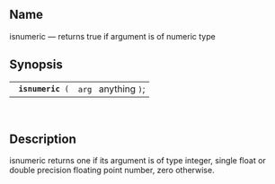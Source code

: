 <div id="fn_isnumeric" class="refentry">

<div class="titlepage">

</div>

<div class="refnamediv">

## Name

isnumeric — returns true if argument is of numeric type

</div>

<div class="refsynopsisdiv">

## Synopsis

<div id="fsyn_isnumeric" class="funcsynopsis">

|                        |                      |
|------------------------|----------------------|
| ` `**`isnumeric`**` (` | `arg ` anything `)`; |

<div class="funcprototype-spacer">

 

</div>

</div>

</div>

<div id="desc_isnumeric" class="refsect1">

## Description

isnumeric returns one if its argument is of type integer, single float
or double precision floating point number, zero otherwise.

</div>

</div>
